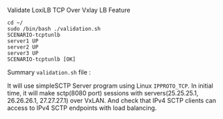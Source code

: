 

Validate LoxiLB TCP Over Vxlay LB Feature

```
cd ~/
sudo /bin/bash ./validation.sh
SCENARIO-tcptunlb
server1 UP
server2 UP
server3 UP
SCENARIO-tcptunlb [OK]
```

Summary `validation.sh` file :

It will use simpleSCTP Server program using Linux `IPPROTO_TCP`. In initial time, it will make sctp(8080 port) sessions with servers(25.25.25.1, 26.26.26.1, 27.27.27.1) over VxLAN. And check that IPv4 SCTP clients can access to IPv4 SCTP endpoints with load balancing.

